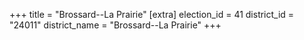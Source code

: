+++
title = "Brossard--La Prairie"
[extra]
election_id = 41
district_id = "24011"
district_name = "Brossard--La Prairie"
+++
